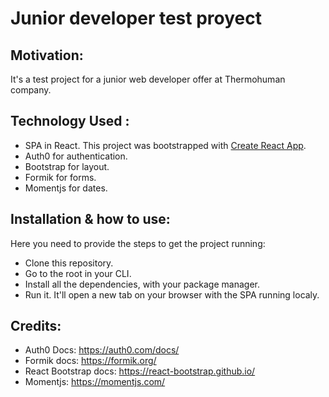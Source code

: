 # Junior developer test proyect


## Motivation:
It's a test project for a junior web developer offer at Thermohuman company.

## Technology Used : 

- SPA in React. This project was bootstrapped with [Create React App](https://github.com/facebook/create-react-app).
- Auth0 for authentication.
- Bootstrap for layout.
- Formik for forms.
- Momentjs for dates. 


## Installation & how to use:
Here you need to provide the steps to get the project running:
  - Clone this repository.
  - Go to the root in your CLI.
  - Install all the dependencies, with your package manager. 
  - Run it. It'll open a new tab on your browser with the SPA running localy.


## Credits:
- Auth0 Docs: https://auth0.com/docs/
- Formik docs: https://formik.org/
- React Bootstrap docs: https://react-bootstrap.github.io/
- Momentjs: https://momentjs.com/





